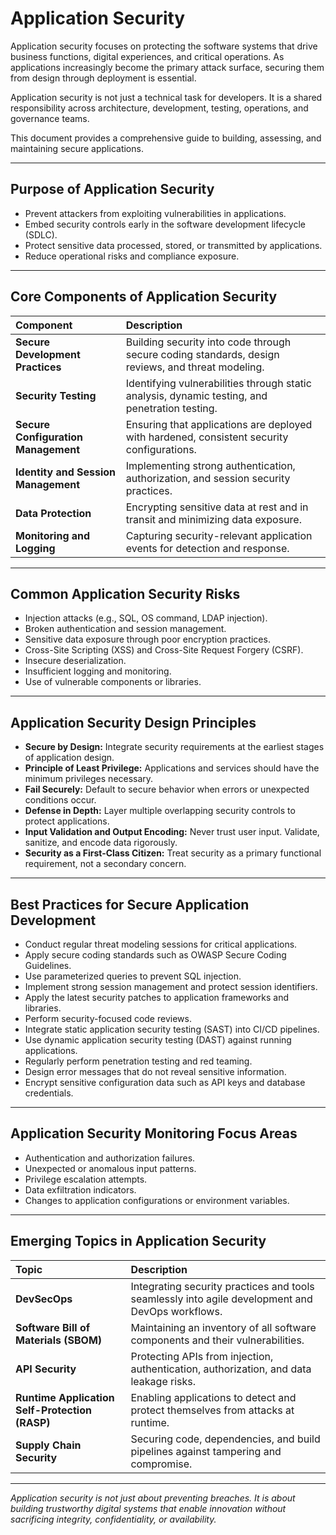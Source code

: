# Application Security

Application security focuses on protecting the software systems that drive business functions, digital experiences, and critical operations. As applications increasingly become the primary attack surface, securing them from design through deployment is essential.

Application security is not just a technical task for developers. It is a shared responsibility across architecture, development, testing, operations, and governance teams.

This document provides a comprehensive guide to building, assessing, and maintaining secure applications.

---

## Purpose of Application Security

- Prevent attackers from exploiting vulnerabilities in applications.
- Embed security controls early in the software development lifecycle (SDLC).
- Protect sensitive data processed, stored, or transmitted by applications.
- Reduce operational risks and compliance exposure.

---

## Core Components of Application Security

| Component | Description |
|:----------|:------------|
| **Secure Development Practices** | Building security into code through secure coding standards, design reviews, and threat modeling. |
| **Security Testing** | Identifying vulnerabilities through static analysis, dynamic testing, and penetration testing. |
| **Secure Configuration Management** | Ensuring that applications are deployed with hardened, consistent security configurations. |
| **Identity and Session Management** | Implementing strong authentication, authorization, and session security practices. |
| **Data Protection** | Encrypting sensitive data at rest and in transit and minimizing data exposure. |
| **Monitoring and Logging** | Capturing security-relevant application events for detection and response. |

---

## Common Application Security Risks

- Injection attacks (e.g., SQL, OS command, LDAP injection).
- Broken authentication and session management.
- Sensitive data exposure through poor encryption practices.
- Cross-Site Scripting (XSS) and Cross-Site Request Forgery (CSRF).
- Insecure deserialization.
- Insufficient logging and monitoring.
- Use of vulnerable components or libraries.

---

## Application Security Design Principles

- **Secure by Design:** Integrate security requirements at the earliest stages of application design.
- **Principle of Least Privilege:** Applications and services should have the minimum privileges necessary.
- **Fail Securely:** Default to secure behavior when errors or unexpected conditions occur.
- **Defense in Depth:** Layer multiple overlapping security controls to protect applications.
- **Input Validation and Output Encoding:** Never trust user input. Validate, sanitize, and encode data rigorously.
- **Security as a First-Class Citizen:** Treat security as a primary functional requirement, not a secondary concern.

---

## Best Practices for Secure Application Development

- Conduct regular threat modeling sessions for critical applications.
- Apply secure coding standards such as OWASP Secure Coding Guidelines.
- Use parameterized queries to prevent SQL injection.
- Implement strong session management and protect session identifiers.
- Apply the latest security patches to application frameworks and libraries.
- Perform security-focused code reviews.
- Integrate static application security testing (SAST) into CI/CD pipelines.
- Use dynamic application security testing (DAST) against running applications.
- Regularly perform penetration testing and red teaming.
- Design error messages that do not reveal sensitive information.
- Encrypt sensitive configuration data such as API keys and database credentials.

---

## Application Security Monitoring Focus Areas

- Authentication and authorization failures.
- Unexpected or anomalous input patterns.
- Privilege escalation attempts.
- Data exfiltration indicators.
- Changes to application configurations or environment variables.

---

## Emerging Topics in Application Security

| Topic | Description |
|:------|:------------|
| **DevSecOps** | Integrating security practices and tools seamlessly into agile development and DevOps workflows. |
| **Software Bill of Materials (SBOM)** | Maintaining an inventory of all software components and their vulnerabilities. |
| **API Security** | Protecting APIs from injection, authentication, authorization, and data leakage risks. |
| **Runtime Application Self-Protection (RASP)** | Enabling applications to detect and protect themselves from attacks at runtime. |
| **Supply Chain Security** | Securing code, dependencies, and build pipelines against tampering and compromise. |

---

*Application security is not just about preventing breaches. It is about building trustworthy digital systems that enable innovation without sacrificing integrity, confidentiality, or availability.*

